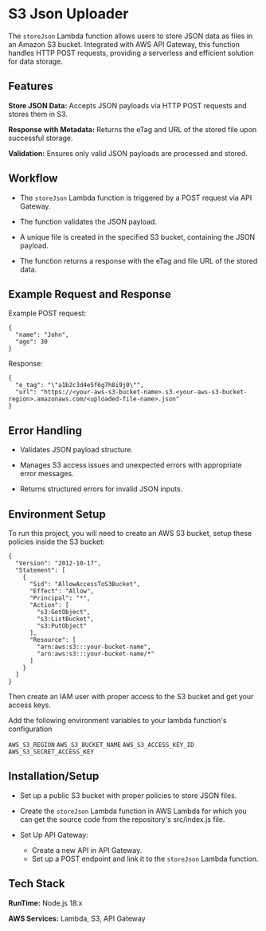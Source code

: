 
# S3 Json Uploader

The `storeJson` Lambda function allows users to store JSON data as files in an Amazon S3 bucket. Integrated with AWS API Gateway, this function handles HTTP POST requests, providing a serverless and efficient solution for data storage.
## Features

**Store JSON Data:** Accepts JSON payloads via HTTP POST requests and stores them in S3.

**Response with Metadata:** Returns the eTag and URL of the stored file upon successful storage.

**Validation:** Ensures only valid JSON payloads are processed and stored.
## Workflow

- The `storeJson` Lambda function is triggered by a POST request via API Gateway.

- The function validates the JSON payload.

- A unique file is created in the specified S3 bucket, containing the JSON payload.
- The function returns a response with the eTag and file URL of the stored data.
## Example Request and Response

Example POST request:
```
{
  "name": "John",
  "age": 30
}

```

Response:

```
{
  "e_tag": "\"a1b2c3d4e5f6g7h8i9j0\"",
  "url": "https://<your-aws-s3-bucket-name>.s3.<your-aws-s3-bucket-region>.amazonaws.com/<uploaded-file-name>.json"
}

```
## Error Handling

- Validates JSON payload structure.

- Manages S3 access issues and unexpected errors with appropriate error messages.

- Returns structured errors for invalid JSON inputs.
## Environment Setup

To run this project, you will need to create an AWS S3 bucket, setup these policies inside the S3 bucket:

```
{
  "Version": "2012-10-17",
  "Statement": [
    {
      "Sid": "AllowAccessToS3Bucket",
      "Effect": "Allow",
      "Principal": "*",
      "Action": [
        "s3:GetObject",
        "s3:ListBucket",
        "s3:PutObject"
      ],
      "Resource": [
        "arn:aws:s3:::your-bucket-name",
        "arn:aws:s3:::your-bucket-name/*"
      ]
    }
  ]
}
```

Then create an IAM user with proper access to the S3 bucket and get your access keys.

Add the following environment variables to your lambda function's configuration


`AWS_S3_REGION` `AWS_S3_BUCKET_NAME` `AWS_S3_ACCESS_KEY_ID` `AWS_S3_SECRET_ACCESS_KEY`

## Installation/Setup

- Set up a public S3 bucket with proper policies to store JSON files.

- Create the `storeJson` Lambda function in AWS Lambda for which you can get the source code from the repository's src/index.js file.

- Set Up API Gateway:
    - Create a new API in API Gateway.
    - Set up a POST endpoint and link it to the `storeJson` Lambda function.

## Tech Stack

**RunTime:** Node.js 18.x

**AWS Services:** Lambda, S3, API Gateway

